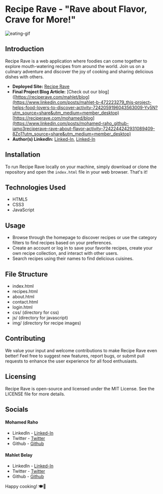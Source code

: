 # Recipe Rave - "Rave about Flavor, Crave for More!"

![eating-gif](https://media3.giphy.com/media/v1.Y2lkPTc5MGI3NjExdG5vaHVrMXFvYTQ0MnEyNjF0ejRwaXNoOHhzdXJnYWFlNmRqZGF5eCZlcD12MV9naWZzX3NlYXJjaCZjdD1n/eSQKNSmg07dHq/200.webp)

## Introduction
Recipe Rave is a  web application where foodies can come together to explore mouth-watering recipes from around the world. Join us on a culinary adventure and discover the joy of cooking and sharing delicious dishes with others.

- **Deployed Site:** [Recipe Rave](https://iamo3.github.io/RecipeRave/)
- **Final Project Blog Article:** [Check out our blog]([https://reciperave.com/mahlet/blog](https://www.linkedin.com/posts/mahlet-b-472223279_this-project-helps-food-lovers-to-discover-activity-7242059196043563009-Yy5N?utm_source=share&utm_medium=member_desktop) 
[https://reciperave.com/mohamed/blog](https://www.linkedin.com/posts/mohamed-raho_github-iamo3reciperave-rave-about-flavor-activity-7242244242931089409-8Zo1?utm_source=share&utm_medium=member_desktop)
- **Author(s) LinkedIn:** [Linked-In](https://www.linkedin.com/in/mohamed-raho), [Linked-In](https://www.linkedin.com/in/mahlet-b-472223279)

## Installation
To run Recipe Rave locally on your machine, simply download or clone the repository and open the `index.html` file in your web browser. That's it!

## Technologies Used
- HTML5
- CSS3
- JavaScript

## Usage
- Browse through the homepage to discover recipes or use the category filters to find recipes based on your preferences.
- Create an account or log in to save your favorite recipes, create your own recipe collection, and interact with other users.
- Search recipes using their names to find delicious cuisines.

## File Structure
- index.html
- recipes.html
- about.html
- contact.html
- login.html
- css/ (directory for css)
- js/ (directory for javascript)
- img/ (directory for recipe images)

## Contributing
We value your input and welcome contributions to make Recipe Rave even better! Feel free to suggest new features, report bugs, or submit pull requests to enhance the user experience for all food enthusiasts.

## Licensing
Recipe Rave is open-source and licensed under the MIT License. See the LICENSE file for more details.

## Socials
#### Mohamed Raho
- LinkedIn - [Linked-In](https://www.linkedin.com/in/mohamed-raho)
- Twitter - [Twitter](http://twitter.com/iamoham3draho)
- Github - [Github](https://github.com/iaMO3)
#### Mahlet Belay
- LinkedIn - [Linked-In](https://www.linkedin.com/in/mahlet-b-472223279)
- Twitter - [Twitter](http://twitter.com/b_mahlet)
- Github - [Github](https://github.com/mahi7000)

Happy cooking! 🍽🎉

